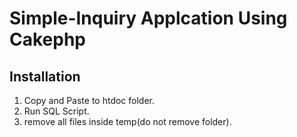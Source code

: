 # Simple-Inquiry Applcation Using Cakephp
## Installation

1. Copy and Paste to htdoc folder.
2. Run SQL Script.
3. remove all files inside temp(do not remove folder).